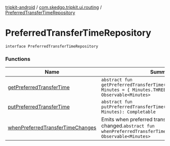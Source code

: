 [tripkit-android](../../index.md) / [com.skedgo.tripkit.ui.routing](../index.md) / [PreferredTransferTimeRepository](./index.md)

# PreferredTransferTimeRepository

`interface PreferredTransferTimeRepository`

### Functions

| Name | Summary |
|---|---|
| [getPreferredTransferTime](get-preferred-transfer-time.md) | `abstract fun getPreferredTransferTime(defaultIfEmpty: () -> Minutes = { Minutes.THREE }): Observable<Minutes>` |
| [putPreferredTransferTime](put-preferred-transfer-time.md) | `abstract fun putPreferredTransferTime(preferredTransferTime: Minutes): Completable` |
| [whenPreferredTransferTimeChanges](when-preferred-transfer-time-changes.md) | Emits when preferred transfer time has changed.`abstract fun whenPreferredTransferTimeChanges(): Observable<Minutes>` |
